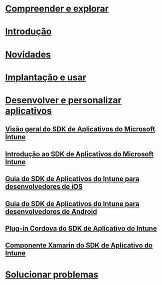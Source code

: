 # [Compreender e explorar](/intune/understand-explore/introduction-to-microsoft-intune)
# [Introdução](/intune/get-started/what-to-know-before-you-start-microsoft-intune)
# [Novidades](/intune/whats-new/whats-new-in-microsoft-intune)
# [Implantação e usar](/intune/deploy-use/overview-of-device-and-app-lifecycles-in-microsoft-intune)
# [Desenvolver e personalizar aplicativos](intune-app-sdk.md)
## [Visão geral do SDK de Aplicativos do Microsoft Intune](intune-app-sdk.md)
## [Introdução ao SDK de Aplicativos do Microsoft Intune](intune-app-sdk-get-started.md)
## [Guia do SDK de Aplicativos do Intune para desenvolvedores de iOS](intune-app-sdk-ios.md)
## [Guia do SDK de Aplicativos do Intune para desenvolvedores de Android](intune-app-sdk-android.md)
## [Plug-in Cordova do SDK de Aplicativo do Intune](intune-app-sdk-cordova.md)
## [Componente Xamarin do SDK de Aplicativo do Intune](intune-app-sdk-xamarin.md)
# [Solucionar problemas](/intune/troubleshoot/how-to-get-support-for-microsoft-intune)


<!--HONumber=Nov16_HO3-->


